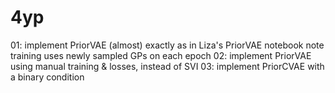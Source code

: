 # 4yp


01: implement PriorVAE (almost) exactly as in Liza's PriorVAE notebook
    note training uses newly sampled GPs on each epoch
02: implement PriorVAE using manual training & losses, instead of SVI
03: implement PriorCVAE with a binary condition